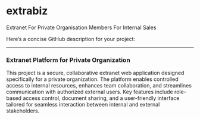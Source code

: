 # extrabiz
Extranet For Private Organisation Members For Internal Sales 

Here’s a concise GitHub description for your project:

---

### Extranet Platform for Private Organization

This project is a secure, collaborative extranet web application designed specifically for a private organization. The platform enables controlled access to internal resources, enhances team collaboration, and streamlines communication with authorized external users. Key features include role-based access control, document sharing, and a user-friendly interface tailored for seamless interaction between internal and external stakeholders.

